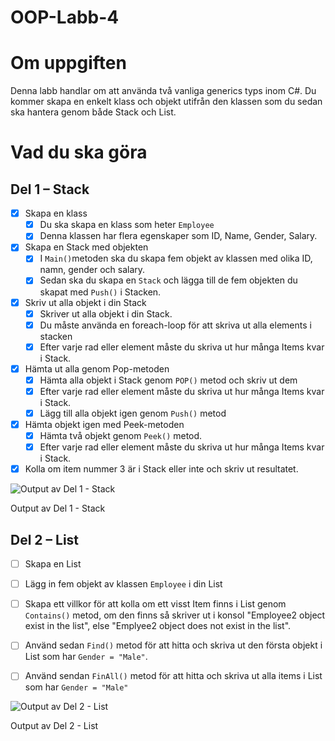 # OOP-Labb-4

# Om uppgiften

Denna labb handlar om att använda två vanliga generics typs inom C#. Du kommer skapa en enkelt klass och objekt utifrån den klassen som du sedan ska hantera genom både Stack och List.

# Vad du ska göra

## Del 1 – Stack

- [x]  Skapa en klass
    - [x]  Du ska skapa en klass som heter `Employee`
    - [x]  Denna klassen har flera egenskaper som ID, Name, Gender, Salary.

- [x]  Skapa en Stack med objekten
    - [x]  I `Main()`metoden ska du skapa fem objekt av klassen med olika ID, namn, gender och salary.
    - [x]  Sedan ska du skapa en `Stack` och lägga till de fem objekten du skapat med `Push()` i Stacken.
- [x]  Skriv ut alla objekt i din Stack
    - [x]  Skriver ut alla objekt i din Stack.
    - [x]  Du måste använda en foreach-loop för att skriva ut alla elements i stacken
    - [x]  Efter varje rad eller element måste du skriva ut hur många Items kvar i Stack.
- [x]  Hämta ut alla genom Pop-metoden
    - [x]  Hämta alla objekt i Stack genom `POP()` metod och skriv ut dem
    - [x]  Efter varje rad eller element måste du skriva ut hur många Items kvar i Stack.
    - [x]  Lägg till alla objekt igen genom `Push()` metod
- [x]  Hämta  objekt igen med Peek-metoden
    - [x]  Hämta två objekt genom `Peek()` metod.
    - [x]  Efter varje rad eller element måste du skriva ut hur många Items kvar i Stack.
- [x]  Kolla om item nummer 3 är i Stack eller inte och skriv ut resultatet.

![Output av Del 1 - Stack](https://qlok.notion.site/image/https%3A%2F%2Fs3-us-west-2.amazonaws.com%2Fsecure.notion-static.com%2F7adac547-4fbd-4b1e-b983-a0663c6fff19%2FCapturegsgrg.png?table=block&id=1fbde680-8565-4455-81e7-40c30b184ab0&spaceId=76ff052e-5519-4c95-9c8a-d50fbda370ef&width=530&userId=&cache=v2)

Output av Del 1 - Stack

## Del 2 – List

- [ ]  Skapa en List
- [ ]  Lägg in fem objekt av klassen `Employee` i din List
- [ ]  Skapa ett villkor för att kolla om ett visst Item finns i List genom `Contains()` metod, om den finns så skriver ut i konsol "Employee2 object exist in the list", else "Emplyee2 object does not exist in the list".
- [ ]  Använd sedan `Find()` metod för att hitta och skriva ut den första objekt i List som har `Gender = "Male"`.
- [ ]  Använd sendan `FinAll()` metod för att hitta och skriva ut alla items i List som har `Gender = "Male"`


![Output av Del 2 - List](https://qlok.notion.site/image/https%3A%2F%2Fs3-us-west-2.amazonaws.com%2Fsecure.notion-static.com%2F5fb05d32-92a2-4fe0-91d3-ae002318e8a9%2Fassafs.png?table=block&id=3bf75e26-0cd5-4887-bfc0-0d4c02f8376c&spaceId=76ff052e-5519-4c95-9c8a-d50fbda370ef&width=1440&userId=&cache=v2)

Output av Del 2 - List
